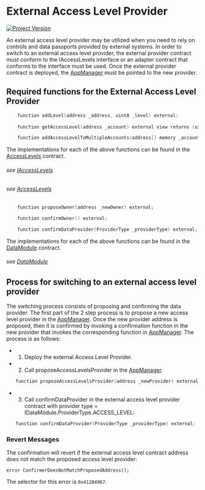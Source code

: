 # External Access Level Provider
[![Project Version][version-image]][version-url]

An external access level provider may be utilized when you need to rely on controls and data passports provided by external systems. In order to switch to an external access level provider, the external provider contract must conform to the IAccessLevels interface or an adapter contract that conforms to the interface must be used. Once the external provider contract is deployed, the [AppManager](../../../src/client/application/AppManager.sol) must be pointed to the new provider.

## Required functions for the External Access Level Provider


```c
    function addLevel(address _address, uint8 _level) external;
    
    function getAccessLevel(address _account) external view returns (uint8);

    function addAccessLevelToMultipleAccounts(address[] memory _accounts, uint8 _level) external;
```

The implementations for each of the above functions can be found in the [AccessLevels](../../../src/client/application/data/AccessLevels.sol) contract.

###### *see [IAccessLevels](../../../src/client/application/data/IAccessLevels.sol)*
###### *see [AccessLevels](../../../src/client/application/data/AccessLevels.sol)*


```c
    function proposeOwner(address _newOwner) external;

    function confirmOwner() external;

    function confirmDataProvider(ProviderType _providerType) external;
```

The implementations for each of the above functions can be found in the [DataModule](../../../src/client/application/data/DataModule.sol) contract.

###### *see [DataModule](../../../src/client/application/data/DataModule.sol)*

## Process for switching to an external access level provider

The switching process consists of proposing and confirming the data provider. The first part of the 2 step process is to propose a new access level provider in the [AppManager](../../../src/client/application/AppManager.sol). Once the new provider address is proposed, then it is confirmed by invoking a confirmation function in the new provider that invokes the corresponding function in [AppManager](../../../src/client/application/AppManager.sol). The process is as follows:

- 1. Deploy the external Access Level Provider.
- 2. Call proposeAccessLevelsProvider in the [AppManager](../../../src/client/application/AppManager.sol).
    ```c
    function proposeAccessLevelsProvider(address _newProvider) external onlyRole(APP_ADMIN_ROLE);
    ```
- 3. Call confirmDataProvider in the external access level provider contract with provider type = IDataModule.ProviderType.ACCESS_LEVEL:
    ```c
    function confirmDataProvider(ProviderType _providerType) external;
    ```
    
### Revert Messages

The confirmation will revert if the external access level contract address does not match the proposed access level provider: 

```
error ConfirmerDoesNotMatchProposedAddress();
```
The selector for this error is `0x41284967`.

<!-- These are the header links -->
[version-image]: https://img.shields.io/badge/Version-2.2.2-brightgreen?style=for-the-badge&logo=appveyor
[version-url]: https://github.com/thrackle-io/forte-rules-engine